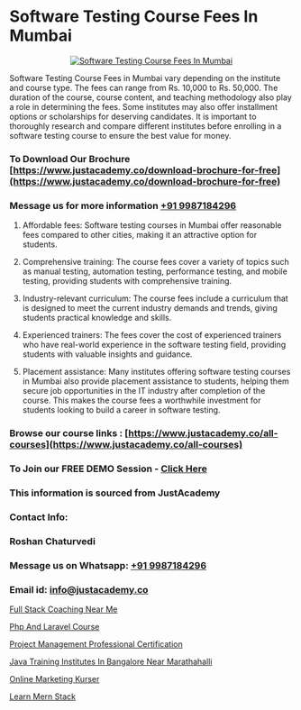# Software Testing Course Fees In Mumbai

<p align="center">
  <a href="https://justacademy.co/program-detail/software-testing">
    <img src="https://justacademy.co/storage2/program_images/1704700438.webp" alt="Software Testing Course Fees In Mumbai">
  </a>
</p>


Software Testing Course Fees in Mumbai vary depending on the institute and course type. The fees can range from Rs. 10,000 to Rs. 50,000. The duration of the course, course content, and teaching methodology also play a role in determining the fees. Some institutes may also offer installment options or scholarships for deserving candidates. It is important to thoroughly research and compare different institutes before enrolling in a software testing course to ensure the best value for money.
### To Download Our Brochure [https://www.justacademy.co/download-brochure-for-free](https://www.justacademy.co/download-brochure-for-free)
### Message us for more information [+91 9987184296](https://api.whatsapp.com/send?phone=919987184296)
1) Affordable fees: Software testing courses in Mumbai offer reasonable fees compared to other cities, making it an attractive option for students.

2) Comprehensive training: The course fees cover a variety of topics such as manual testing, automation testing, performance testing, and mobile testing, providing students with comprehensive training.

3) Industry-relevant curriculum: The course fees include a curriculum that is designed to meet the current industry demands and trends, giving students practical knowledge and skills.

4) Experienced trainers: The fees cover the cost of experienced trainers who have real-world experience in the software testing field, providing students with valuable insights and guidance.

5) Placement assistance: Many institutes offering software testing courses in Mumbai also provide placement assistance to students, helping them secure job opportunities in the IT industry after completion of the course. This makes the course fees a worthwhile investment for students looking to build a career in software testing.

### Browse our course links : [https://www.justacademy.co/all-courses](https://www.justacademy.co/all-courses) 
### To Join our FREE DEMO Session - [Click Here](https://www.justacademy.co/register-for-course-demo)


### This information is sourced from JustAcademy
### Contact Info:
### Roshan Chaturvedi
### Message us on Whatsapp: [+91 9987184296](https://api.whatsapp.com/send?phone=919987184296)
### Email id: [info@justacademy.co](mailto:info@justacademy.co)
                
[Full Stack Coaching Near Me](https://www.linkedin.com/pulse/full-stack-coaching-near-me-justacademy-bay-area-mcrbc/)

[Php And Laravel Course](https://www.linkedin.com/pulse/php-laravel-course-justacademy-berlin-itqge?trackingId=hsqlbdyTMn51r%2FcL5b%2FDNw%3D%3D&lipi=urn%3Ali%3Apage%3Ad_flagship3_company_admin%3BWtIq9U3gRByMpXlbn9mh%2Bw%3D%3D)

[Project Management Professional Certification](https://medium.com/@namusn/project-management-professional-certification-e0cb2b1a41a5)

[Java Training Institutes In Bangalore Near Marathahalli](https://medium.com/@abhidnya.1068/java-training-institutes-in-bangalore-near-marathahalli-8210a1aea6cb)

[Online Marketing Kurser](https://justacademyin.github.io/Articles/Online-Marketing-Kurser)

[Learn Mern Stack](https://justacademyin.github.io/Articles/Learn-Mern-Stack)


